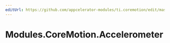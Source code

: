 ```yaml
---
editUrl: https://github.com/appcelerator-modules/ti.coremotion/edit/master/apidoc/Accelerometer.yml
---
```

# Modules.CoreMotion.Accelerometer

<TypeHeader/>

<ApiDocs/>
